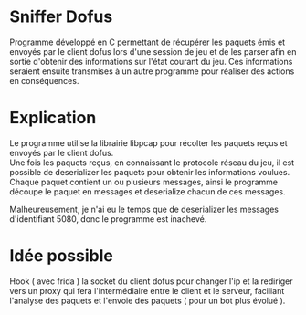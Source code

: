# Sniffer Dofus

Programme développé en C permettant de récupérer les paquets émis et envoyés par le client dofus lors d'une session de jeu et de les parser afin en sortie d'obtenir des informations sur l'état courant du jeu. Ces informations seraient ensuite transmises à un autre programme pour réaliser des actions en conséquences.

# Explication

Le programme utilise la librairie libpcap pour récolter les paquets reçus et envoyés par le client dofus. <br>
Une fois les paquets reçus, en connaissant le protocole réseau du jeu, il est possible de deserializer les paquets pour obtenir les informations voulues. Chaque paquet contient un ou plusieurs messages, ainsi le programme découpe le paquet en messages et deserialize chacun de ces messages. <br>

Malheureusement, je n'ai eu le temps que de deserializer les messages d'identifiant 5080, donc le programme est inachevé.

# Idée possible 

Hook ( avec frida ) la socket du client dofus pour changer l'ip et la rediriger vers un proxy qui fera l'intermédiaire entre le client et le serveur, faciliant l'analyse des paquets et l'envoie des paquets ( pour un bot plus évolué ). 

